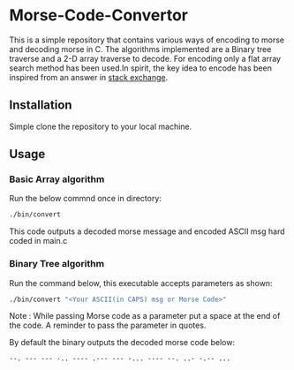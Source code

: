 # Morse-Code-Convertor
This is a simple repository that contains various ways of encoding to morse and decoding morse in C. The algorithms implemented are a Binary tree traverse and a 2-D array traverse to decode. For encoding only a flat array search method has been used.In spirit, the key idea to encode has been inspired from an answer in [stack exchange](https://stackoverflow.com/a/28046691).

## Installation
Simple clone the repository to your local machine.

## Usage

### Basic Array algorithm
Run the below commnd once in directory:
```bash
./bin/convert 
```
This code outputs a decoded morse message and encoded ASCII msg hard coded in main.c

### Binary Tree algorithm
Run the command below, this executable accepts parameters as shown:
```bash
./bin/convert "<Your ASCII(in CAPS) msg or Morse Code>"
```
Note : While passing Morse code as a parameter put a space at the end of the code. A reminder to pass the parameter in quotes.

By default the binary outputs the decoded morse code below:
```
--. --- --- -.. ---- .--- --- -... ---- --. ..- -.-- ...
```
